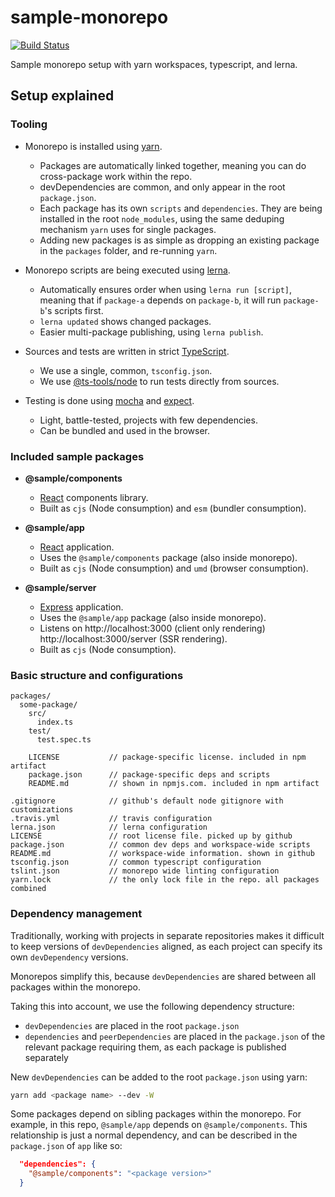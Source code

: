 # sample-monorepo
[![Build Status](https://travis-ci.com/wixplosives/sample-monorepo.svg?branch=master)](https://travis-ci.com/wixplosives/sample-monorepo)

Sample monorepo setup with yarn workspaces, typescript, and lerna.

## Setup explained

### Tooling

- Monorepo is installed using [yarn](https://github.com/yarnpkg/yarn).
  - Packages are automatically linked together, meaning you can do cross-package work within the repo.
  - devDependencies are common, and only appear in the root `package.json`.
  - Each package has its own `scripts` and `dependencies`. They are being installed in the root `node_modules`, using the same deduping mechanism `yarn` uses for single packages.
  - Adding new packages is as simple as dropping an existing package in the `packages` folder, and re-running `yarn`.

- Monorepo scripts are being executed using [lerna](https://github.com/lerna/lerna).
  - Automatically ensures order when using `lerna run [script]`, meaning that if `package-a` depends on `package-b`, it will run `package-b`'s scripts first.
  - `lerna updated` shows changed packages.
  - Easier multi-package publishing, using `lerna publish`.

- Sources and tests are written in strict [TypeScript](https://github.com/Microsoft/TypeScript).
  - We use a single, common, `tsconfig.json`.
  - We use [@ts-tools/node](https://github.com/AviVahl/ts-tools) to run tests directly from sources.

- Testing is done using [mocha](https://github.com/mochajs/mocha) and [expect](https://github.com/facebook/jest/tree/master/packages/expect).
  - Light, battle-tested, projects with few dependencies.
  - Can be bundled and used in the browser.

### Included sample packages

- **@sample/components**
  - [React](https://github.com/facebook/react) components library.
  - Built as `cjs` (Node consumption) and `esm` (bundler consumption).

- **@sample/app**
  - [React](https://github.com/facebook/react) application.
  - Uses the `@sample/components` package (also inside monorepo).
  - Built as `cjs` (Node consumption) and `umd` (browser consumption).

- **@sample/server**
  - [Express](https://github.com/expressjs/express) application.
  - Uses the `@sample/app` package (also inside monorepo).
  - Listens on http://localhost:3000 (client only rendering) http://localhost:3000/server (SSR rendering).
  - Built as `cjs` (Node consumption).

### Basic structure and configurations
```
packages/
  some-package/
    src/
      index.ts
    test/
      test.spec.ts

    LICENSE           // package-specific license. included in npm artifact
    package.json      // package-specific deps and scripts
    README.md         // shown in npmjs.com. included in npm artifact

.gitignore            // github's default node gitignore with customizations
.travis.yml           // travis configuration
lerna.json            // lerna configuration
LICENSE               // root license file. picked up by github
package.json          // common dev deps and workspace-wide scripts
README.md             // workspace-wide information. shown in github
tsconfig.json         // common typescript configuration
tslint.json           // monorepo wide linting configuration
yarn.lock             // the only lock file in the repo. all packages combined
```

### Dependency management

Traditionally, working with projects in separate repositories makes it difficult to keep versions of `devDependencies` aligned, as each project can specify its own `devDependency` versions.

Monorepos simplify this, because `devDependencies` are shared between all packages within the monorepo.

Taking this into account, we use the following dependency structure:

- `devDependencies` are placed in the root `package.json`
- `dependencies` and `peerDependencies` are placed in the `package.json` of the relevant package requiring them, as each package is published separately

New `devDependencies` can be added to the root `package.json` using yarn:

```sh
yarn add <package name> --dev -W
```

Some packages depend on sibling packages within the monorepo. For example, in this repo, `@sample/app` depends on `@sample/components`. This relationship is just a normal dependency, and can be described in the `package.json` of `app` like so:

```json
  "dependencies": {
    "@sample/components": "<package version>"
  }
```
